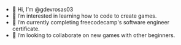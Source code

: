 - 👋 Hi, I’m @gdevrosas03
- 👀 I’m interested in learning how to code to create games.
- 🌱 I’m currently completing freecodecamp's software engineer certificate.
- 💞️ I’m looking to collaborate on new games with other beginners.

<!---
gdevrosas03/gdevrosas03 is a ✨ special ✨ repository because its `README.md` (this file) appears on your GitHub profile.
You can click the Preview link to take a look at your changes.
--->
